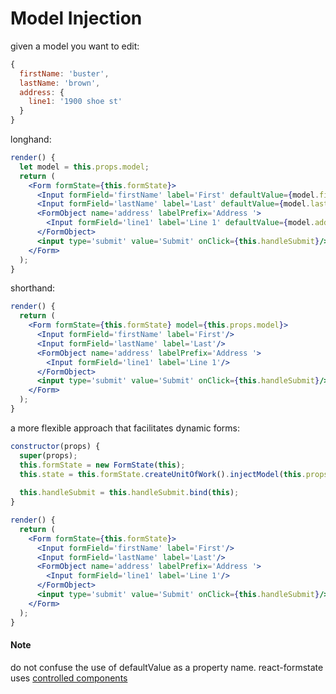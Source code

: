 # Model Injection

given a model you want to edit:

```jsx
{
  firstName: 'buster',
  lastName: 'brown',
  address: {
    line1: '1900 shoe st'
  }
}
```

longhand:

```jsx
render() {
  let model = this.props.model;
  return (
    <Form formState={this.formState}>
      <Input formField='firstName' label='First' defaultValue={model.firstName}/>
      <Input formField='lastName' label='Last' defaultValue={model.lastName}/>
      <FormObject name='address' labelPrefix='Address '>
        <Input formField='line1' label='Line 1' defaultValue={model.address.line1}/>
      </FormObject>
      <input type='submit' value='Submit' onClick={this.handleSubmit}/>
    </Form>
  );
}
```

shorthand:

```jsx
render() {
  return (
    <Form formState={this.formState} model={this.props.model}>
      <Input formField='firstName' label='First'/>
      <Input formField='lastName' label='Last'/>
      <FormObject name='address' labelPrefix='Address '>
        <Input formField='line1' label='Line 1'/>
      </FormObject>
      <input type='submit' value='Submit' onClick={this.handleSubmit}/>
    </Form>
  );
}
```

a more flexible approach that facilitates dynamic forms:

```jsx
constructor(props) {
  super(props);
  this.formState = new FormState(this);
  this.state = this.formState.createUnitOfWork().injectModel(this.props.model);
  
  this.handleSubmit = this.handleSubmit.bind(this);
}

render() {
  return (
    <Form formState={this.formState}>
      <Input formField='firstName' label='First'/>
      <Input formField='lastName' label='Last'/>
      <FormObject name='address' labelPrefix='Address '>
        <Input formField='line1' label='Line 1'/>
      </FormObject>
      <input type='submit' value='Submit' onClick={this.handleSubmit}/>
    </Form>
  );
}
```

#### Note

do not confuse the use of defaultValue as a property name. react-formstate uses [controlled components](https://facebook.github.io/react/docs/forms.html#controlled-components)
